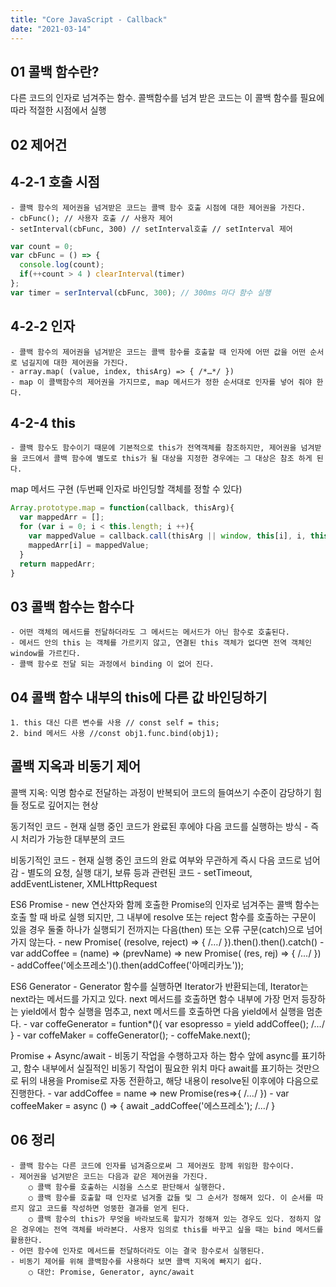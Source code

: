```yaml
---
title: "Core JavaScript - Callback"
date: "2021-03-14"
---
```


## 01 콜백 함수란?
다른 코드의 인자로 넘겨주는 함수.
콜백함수를 넘겨 받은 코드는 이 콜백 함수를 필요에 따라 적절한 시점에서 실행

## 02 제어건
## 4-2-1 호출 시점
	- 콜백 함수의 제어권을 넘겨받은 코드는 콜백 함수 호출 시점에 대한 제어권을 가진다.
	- cbFunc(); // 사용자 호출 // 사용자 제어
	- setInterval(cbFunc, 300) // setInterval호출 // setInterval 제어

```js
var count = 0;
var cbFunc = () => {
  console.log(count);
  if(++count > 4 ) clearInterval(timer)
};
var timer = serInterval(cbFunc, 300); // 300ms 마다 함수 실행 
```

## 4-2-2 인자
	- 콜백 함수의 제어권을 넘겨받은 코드는 콜백 함수를 호출할 때 인자에 어떤 값을 어떤 순서로 넘길지에 대한 제어권을 가진다.
	- array.map( (value, index, thisArg) => { /*…*/ })
	- map 이 콜백함수의 제어권을 가지므로, map 메서드가 정한 순서대로 인자를 넣어 줘야 한다.

## 4-2-4 this
	- 콜백 함수도 함수이기 때문에 기본적으로 this가 전역객체를 참조하지만, 제어권을 넘겨받을 코드에서 콜백 함수에 별도로 this가 될 대상을 지정한 경우에는 그 대상은 참조 하게 된다.

map 메서드 구현 (두번째 인자로 바인딩할 객체를 정할 수 있다)
```js
Array.prototype.map = function(callback, thisArg){
  var mappedArr = [];
  for (var i = 0; i < this.length; i ++){
    var mappedValue = callback.call(thisArg || window, this[i], i, this);
    mappedArr[i] = mappedValue;
  }
  return mappedArr;
}
```

## 03 콜백 함수는 함수다
	- 어떤 객체의 메서드를 전달하더라도 그 메서드는 메서드가 아닌 함수로 호출된다.
	- 메서드 안의 this 는 객체를 가르키지 않고, 연결된 this 객체가 없다면 전역 객체인 window를 가르킨다.
	- 콜백 함수로 전달 되는 과정에서 binding 이 없어 진다. 

## 04 콜백 함수 내부의 this에 다른 값 바인딩하기
	1. this 대신 다른 변수를 사용 // const self = this;
	2. bind 메서드 사용 //const obj1.func.bind(obj1);

## 콜백 지옥과 비동기 제어
콜백 지옥: 익명 함수로 전달하는 과정이 반복되어 코드의 들여쓰기 수준이 감당하기 힘들 정도로 깊어지는 현상

동기적인 코드
	- 현재 실행 중인 코드가 완료된 후에야 다음 코드를 실행하는 방식
	- 즉시 처리가 가능한 대부분의 코드

비동기적인 코드
	- 현재 실행 중인 코드의 완료 여부와 무관하게 즉시 다음 코드로 넘어감
	- 별도의 요청, 실행 대기, 보류 등과 관련된 코드
	- setTimeout, addEventListener, XMLHttpRequest


ES6 Promise
	- new 연산자와 함께 호출한 Promise의 인자로 넘겨주는 콜백 함수는 호출 할 때 바로 실행 되지만, 그 내부에 resolve 또는 reject 함수를 호출하는 구문이 있을 경우 둘줄 하나가 실행되기 전까지는 다음(then) 또는 오류 구문(catch)으로 넘어가지 않는다.
	- new Promise(  (resolve, reject) => { /*…*/ }).then().then().catch()
	- var addCoffee = (name) => (prevName) => new Promise( (res, rej) => { /*…*/ })
	- addCoffee('에소프레소')().then(addCoffee('아메리카노'));

ES6 Generator
	- Generator 함수를 실행하면 Iterator가 반환되는데, Iterator는 next라는 메서드를 가지고 있다. next 메서드를 호출하면 함수 내부에 가장 먼저 등장하는 yield에서 함수 실행을 멈추고, next 메서드를 호출하면 다음 yield에서 실행을 멈춘다.
	- var coffeGenerator = funtion*(){ var esopresso = yield addCoffee(); /*…*/ }
	- var coffeMaker = coffeGenerator();
	- coffeMake.next();

Promise + Async/await
	- 비동기 작업을 수행하고자 하는 함수 앞에 async를 표기하고, 함수 내부에서 실질적인 비동기 작업이 필요한 위치 마다 await를 표기하는 것만으로 뒤의 내용을 Promise로 자동 전환하고, 해당 내용이 resolve된 이후에야 다음으로 진행한다.
	- var addCoffee = name => new Promise(res=>{ /*…*/ })
	- var coffeeMaker = async () => { await _addCoffee('에스프레소'); /*…*/ }

## 06 정리
	- 콜백 함수는 다른 코드에 인자를 넘겨줌으로써 그 제어권도 함께 위임한 함수이다.
	- 제어권을 넘겨받은 코드는 다음과 같은 제어권을 가진다.
		○ 콜백 함수를 호출하는 시점을 스스로 판단해서 실행한다.
		○ 콜백 함수를 호출할 때 인자로 넘겨줄 값들 및 그 순서가 정해져 있다. 이 순서를 따르지 않고 코드를 작성하면 엉뚱한 결과를 얻게 된다.
		○ 콜백 함수의 this가 무엇을 바라보도록 할지가 정해져 있는 경우도 있다. 정하지 않은 경우에는 전역 객체를 바라본다. 사용자 임의로 this를 바꾸고 싶을 때는 bind 메서드를 활용한다.
	- 어떤 함수에 인자로 메서드를 전달하더라도 이는 결국 함수로서 실행된다.
	- 비동기 제어를 위해 콜백함수를 사용하다 보면 콜백 지옥에 빠지기 쉽다. 
		○ 대안: Promise, Generator, aync/await



